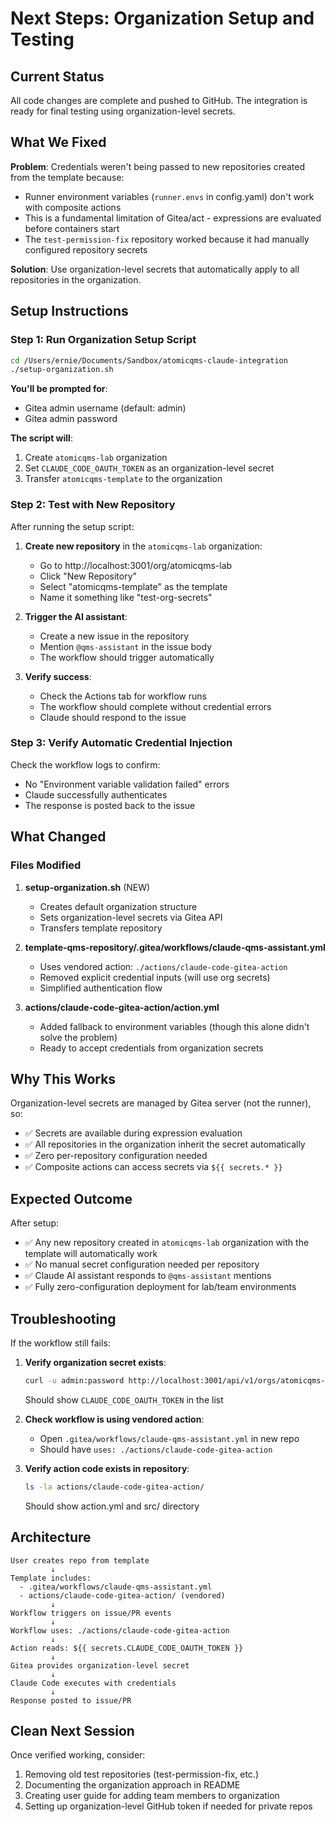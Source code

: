 # Next Steps: Organization Setup and Testing

## Current Status

All code changes are complete and pushed to GitHub. The integration is ready for final testing using organization-level secrets.

## What We Fixed

**Problem**: Credentials weren't being passed to new repositories created from the template because:
- Runner environment variables (`runner.envs` in config.yaml) don't work with composite actions
- This is a fundamental limitation of Gitea/act - expressions are evaluated before containers start
- The `test-permission-fix` repository worked because it had manually configured repository secrets

**Solution**: Use organization-level secrets that automatically apply to all repositories in the organization.

## Setup Instructions

### Step 1: Run Organization Setup Script

```bash
cd /Users/ernie/Documents/Sandbox/atomicqms-claude-integration
./setup-organization.sh
```

**You'll be prompted for**:
- Gitea admin username (default: admin)
- Gitea admin password

**The script will**:
1. Create `atomicqms-lab` organization
2. Set `CLAUDE_CODE_OAUTH_TOKEN` as an organization-level secret
3. Transfer `atomicqms-template` to the organization

### Step 2: Test with New Repository

After running the setup script:

1. **Create new repository** in the `atomicqms-lab` organization:
   - Go to http://localhost:3001/org/atomicqms-lab
   - Click "New Repository"
   - Select "atomicqms-template" as the template
   - Name it something like "test-org-secrets"

2. **Trigger the AI assistant**:
   - Create a new issue in the repository
   - Mention `@qms-assistant` in the issue body
   - The workflow should trigger automatically

3. **Verify success**:
   - Check the Actions tab for workflow runs
   - The workflow should complete without credential errors
   - Claude should respond to the issue

### Step 3: Verify Automatic Credential Injection

Check the workflow logs to confirm:
- No "Environment variable validation failed" errors
- Claude successfully authenticates
- The response is posted back to the issue

## What Changed

### Files Modified

1. **setup-organization.sh** (NEW)
   - Creates default organization structure
   - Sets organization-level secrets via Gitea API
   - Transfers template repository

2. **template-qms-repository/.gitea/workflows/claude-qms-assistant.yml**
   - Uses vendored action: `./actions/claude-code-gitea-action`
   - Removed explicit credential inputs (will use org secrets)
   - Simplified authentication flow

3. **actions/claude-code-gitea-action/action.yml**
   - Added fallback to environment variables (though this alone didn't solve the problem)
   - Ready to accept credentials from organization secrets

## Why This Works

Organization-level secrets are managed by Gitea server (not the runner), so:
- ✅ Secrets are available during expression evaluation
- ✅ All repositories in the organization inherit the secret automatically
- ✅ Zero per-repository configuration needed
- ✅ Composite actions can access secrets via `${{ secrets.* }}`

## Expected Outcome

After setup:
- ✅ Any new repository created in `atomicqms-lab` organization with the template will automatically work
- ✅ No manual secret configuration needed per repository
- ✅ Claude AI assistant responds to `@qms-assistant` mentions
- ✅ Fully zero-configuration deployment for lab/team environments

## Troubleshooting

If the workflow still fails:

1. **Verify organization secret exists**:
   ```bash
   curl -u admin:password http://localhost:3001/api/v1/orgs/atomicqms-lab/actions/secrets
   ```
   Should show `CLAUDE_CODE_OAUTH_TOKEN` in the list

2. **Check workflow is using vendored action**:
   - Open `.gitea/workflows/claude-qms-assistant.yml` in new repo
   - Should have `uses: ./actions/claude-code-gitea-action`

3. **Verify action code exists in repository**:
   ```bash
   ls -la actions/claude-code-gitea-action/
   ```
   Should show action.yml and src/ directory

## Architecture

```
User creates repo from template
         ↓
Template includes:
  - .gitea/workflows/claude-qms-assistant.yml
  - actions/claude-code-gitea-action/ (vendored)
         ↓
Workflow triggers on issue/PR events
         ↓
Workflow uses: ./actions/claude-code-gitea-action
         ↓
Action reads: ${{ secrets.CLAUDE_CODE_OAUTH_TOKEN }}
         ↓
Gitea provides organization-level secret
         ↓
Claude Code executes with credentials
         ↓
Response posted to issue/PR
```

## Clean Next Session

Once verified working, consider:
1. Removing old test repositories (test-permission-fix, etc.)
2. Documenting the organization approach in README
3. Creating user guide for adding team members to organization
4. Setting up organization-level GitHub token if needed for private repos
